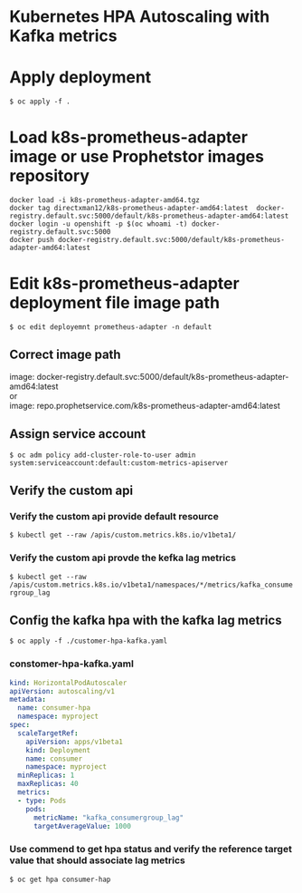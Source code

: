 
Kubernetes HPA Autoscaling with Kafka metrics
=============================================

# Apply deployment

``$ oc apply -f .``

# Load k8s-prometheus-adapter image or use Prophetstor images repository

``docker load -i k8s-prometheus-adapter-amd64.tgz``  
``docker tag directxman12/k8s-prometheus-adapter-amd64:latest  docker-registry.default.svc:5000/default/k8s-prometheus-adapter-amd64:latest``  
``docker login -u openshift -p $(oc whoami -t) docker-registry.default.svc:5000``  
``docker push docker-registry.default.svc:5000/default/k8s-prometheus-adapter-amd64:latest``  

# Edit k8s-prometheus-adapter deployment file image path

``$ oc edit deployemnt prometheus-adapter -n default``

 ## Correct image path
 image: docker-registry.default.svc:5000/default/k8s-prometheus-adapter-amd64:latest    
 or  
 image: repo.prophetservice.com/k8s-prometheus-adapter-amd64:latest

## Assign service account
``$ oc adm policy add-cluster-role-to-user admin system:serviceaccount:default:custom-metrics-apiserver`` 

## Verify the custom api
### Verify the custom api provide default resource 
``$ kubectl get --raw /apis/custom.metrics.k8s.io/v1beta1/``
### Verify the custom api provde the kefka lag metrics
``$ kubectl get --raw /apis/custom.metrics.k8s.io/v1beta1/namespaces/*/metrics/kafka_consumergroup_lag``

## Config the kafka hpa with the kafka lag metrics
``$ oc apply -f ./customer-hpa-kafka.yaml ``

### constomer-hpa-kafka.yaml
```yaml
kind: HorizontalPodAutoscaler
apiVersion: autoscaling/v1
metadata:
  name: consumer-hpa
  namespace: myproject
spec:
  scaleTargetRef:
    apiVersion: apps/v1beta1
    kind: Deployment
    name: consumer
    namespace: myproject
  minReplicas: 1
  maxReplicas: 40
  metrics:
  - type: Pods
    pods:
      metricName: "kafka_consumergroup_lag"
      targetAverageValue: 1000
 ```

### Use commend to get hpa status and verify the reference target value that should associate lag metrics
``$ oc get hpa consumer-hap``
